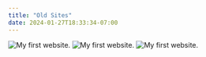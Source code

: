 ```yaml
---
title: "Old Sites"
date: 2024-01-27T18:33:34-07:00
---
```


![My first website.](/images/history01.png)
![My first website.](/images/history02.png)
![My first website.](/images/history03.png)
